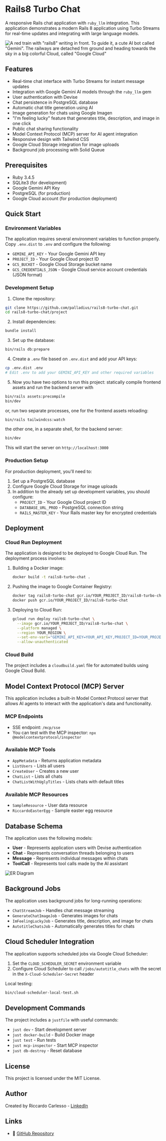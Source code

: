 # Rails8 Turbo Chat

A responsive Rails chat application with `ruby_llm` integration. This application demonstrates a modern Rails 8 application using Turbo Streams for real-time updates and integrating with large language models.

![A red train with "rails8" writing in front. To guide it, a cute AI bot called "Gemini". The railways are detached frm ground and heading towards the sky in a big colorful Cloud, called "Google Cloud"](app/assets/images/rails8-gemini-cute.png)

## Features

- Real-time chat interface with Turbo Streams for instant message updates
- Integration with Google Gemini AI models through the `ruby_llm` gem
- User authentication with Devise
- Chat persistence in PostgreSQL database
- Automatic chat title generation using AI
- Image generation for chats using Google Imagen
- "I'm feeling lucky" feature that generates title, description, and image in one click
- Public chat sharing functionality
- Model Context Protocol (MCP) server for AI agent integration
- Responsive design with Tailwind CSS
- Google Cloud Storage integration for image uploads
- Background job processing with Solid Queue

## Prerequisites

- Ruby 3.4.5
- SQLite3 (for development)
- Google Gemini API Key
- PostgreSQL (for production)
- Google Cloud account (for production deployment)

## Quick Start

### Environment Variables

The application requires several environment variables to function properly. Copy `.env.dist` to `.env` and configure the following:

- `GEMINI_API_KEY` - Your Google Gemini API key
- `PROJECT_ID` - Your Google Cloud project ID
- `GCS_BUCKET` - Google Cloud Storage bucket name
- `GCS_CREDENTIALS_JSON` - Google Cloud service account credentials (JSON format)

### Development Setup

1. Clone the repository:
```bash
git clone https://github.com/palladius/rails8-turbo-chat.git
cd rails8-turbo-chat/project
```

2. Install dependencies:
```bash
bundle install
```

3. Set up the database:
```bash
bin/rails db:prepare
```

4. Create a `.env` file based on `.env.dist` and add your API keys:
```bash
cp .env.dist .env
# Edit .env to add your GEMINI_API_KEY and other required variables
```

5. Now you have two options to run this project:
statically compile frontend assets and run the backend server with
```bash
bin/rails assets:precompile
bin/dev
```
or, run two separate processes, one for the frontend assets reloading:
```bash
bin/rails tailwindcss:watch
```
the other one, in a separate shell, for the backend server:
```bash
bin/dev
```

This will start the server on `http://localhost:3000`

### Production Setup

For production deployment, you'll need to:

1. Set up a PostgreSQL database
2. Configure Google Cloud Storage for image uploads
3. In addition to the already set up development variables, you should configure:
   - `PROJECT_ID` - Your Google Cloud project ID
   - `DATABASE_URL_PROD` - PostgreSQL connection string
   - `RAILS_MASTER_KEY` - Your Rails master key for encrypted credentials

## Deployment

### Cloud Run Deployment

The application is designed to be deployed to Google Cloud Run. The deployment process involves:

1. Building a Docker image:
   ```bash
   docker build -t rails8-turbo-chat .
   ```

2. Pushing the image to Google Container Registry:
   ```bash
   docker tag rails8-turbo-chat gcr.io/YOUR_PROJECT_ID/rails8-turbo-chat
   docker push gcr.io/YOUR_PROJECT_ID/rails8-turbo-chat
   ```

3. Deploying to Cloud Run:
   ```bash
   gcloud run deploy rails8-turbo-chat \
     --image gcr.io/YOUR_PROJECT_ID/rails8-turbo-chat \
     --platform managed \
     --region YOUR_REGION \
     --set-env-vars="GEMINI_API_KEY=YOUR_API_KEY,PROJECT_ID=YOUR_PROJECT_ID,GCS_BUCKET=YOUR_BUCKET" \
     --allow-unauthenticated
   ```

### Cloud Build

The project includes a `cloudbuild.yaml` file for automated builds using Google Cloud Build.

## Model Context Protocol (MCP) Server

This application includes a built-in Model Context Protocol server that allows AI agents to interact with the application's data and functionality.

### MCP Endpoints

- SSE endpoint: `/mcp/sse`
- You can test with the MCP inspector: `npx @modelcontextprotocol/inspector`

### Available MCP Tools

- `AppMetadata` - Returns application metadata
- `ListUsers` - Lists all users
- `CreateUser` - Creates a new user
- `ChatList` - Lists all chats
- `ChatListWithUglyTitles` - Lists chats with default titles

### Available MCP Resources

- `SampleResource` - User data resource
- `RiccardoEasterEgg` - Sample easter egg resource

## Database Schema

The application uses the following models:

- **User** - Represents application users with Devise authentication
- **Chat** - Represents conversation threads belonging to users
- **Message** - Represents individual messages within chats
- **ToolCall** - Represents tool calls made by the AI assistant

![ER Diagram](docs/erd.png)

## Background Jobs

The application uses background jobs for long-running operations:

- `ChatStreamJob` - Handles chat message streaming
- `GenerateChatImageJob` - Generates images for chats
- `ImFeelingLuckyJob` - Generates title, description, and image for chats
- `AutotitleChatsJob` - Automatically generates titles for chats

## Cloud Scheduler Integration

The application supports scheduled jobs via Google Cloud Scheduler:

1. Set the `CLOUD_SCHEDULER_SECRET` environment variable
2. Configure Cloud Scheduler to call `/jobs/autotitle_chats` with the secret in the `X-Cloud-Scheduler-Secret` header

Local testing:
```bash
bin/cloud-scheduler-local-test.sh
```

## Development Commands

The project includes a `justfile` with useful commands:

- `just dev` - Start development server
- `just docker-build` - Build Docker image
- `just test` - Run tests
- `just mcp-inspector` - Start MCP inspector
- `just db-destroy` - Reset database

## License

This project is licensed under the MIT License.

## Author

Created by Riccardo Carlesso - [LinkedIn](https://www.linkedin.com/in/riccardocarlesso/)

## Links

- 🐙 [GitHub Repository](https://github.com/palladius/rails8-turbo-chat)

